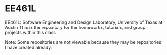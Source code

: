 # EE461L
EE461L: Software Engineering and Design Laboratory, University of Texas at Austin
This is the repository for the homeworks, tutorials, and group projects within this class

Note: Some repositories are not viewable because they may be repositories I have created already.
